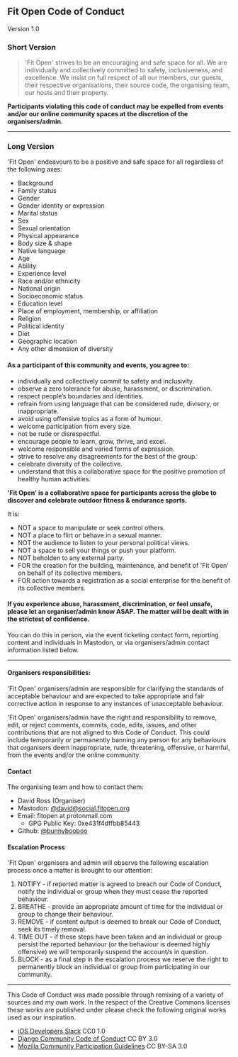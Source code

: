 ## Fit Open Code of Conduct
Version 1.0

### Short Version
> 'Fit Open' strives to be an encouraging and safe space for all. We are individually and collectively committed to safety, inclusiveness, and excellence. We insist on full respect of all our members, our guests, their respective organisations, their source code, the organising team, our hosts and their property.

**Participants violating this code of conduct may be expelled from events and/or our online community spaces at the discretion of the organisers/admin.**

----------------------
### Long Version
'Fit Open' endeavours to be a positive and safe space for all regardless of the following axes:

  * Background
  * Family status
  * Gender
  * Gender identity or expression
  * Marital status
  * Sex
  * Sexual orientation
  * Physical appearance
  * Body size & shape
  * Native language
  * Age
  * Ability
  * Experience level
  * Race and/or ethnicity
  * National origin
  * Socioeconomic status
  * Education level
  * Place of employment, membership, or affiliation
  * Religion
  * Political identity
  * Diet
  * Geographic location
  * Any other dimension of diversity

#### As a participant of this community and events, you agree to:
  * individually and collectively commit to safety and inclusivity.
  * observe a zero tolerance for abuse, harassment, or discrimination.
  * respect people’s boundaries and identities.
  * refrain from using language that can be considered rude, divisory, or inappropriate.
  * avoid using offensive topics as a form of humour.
  * welcome participation from every size.
  * not be rude or disrespectful.
  * encourage people to learn, grow, thrive, and excel.
  * welcome responsible and varied forms of expression.
  * strive to resolve any disagreements for the best of the group.
  * celebrate diversity of the collective.
  * understand that this a collaborative space for the positive promotion of healthy human activities.

**'Fit Open' is a collaborative space for participants across the globe to discover and celebrate outdoor fitness & endurance sports.**

It is:
* NOT a space to manipulate or seek control others.
* NOT a place to flirt or behave in a sexual manner.
* NOT the audience to listen to your personal political views.
* NOT a space to sell your things or push your platform.
* NOT beholden to any external party.
* FOR the creation for the building, maintenance, and benefit of 'Fit Open' on behalf of its collective members.
* FOR action towards a registration as a social enterprise for the benefit of its collective members.

#### If you experience abuse, harassment, discrimination, or feel unsafe, please let an organiser/admin know ASAP. The matter will be dealt with in the strictest of confidence.

You can do this in person, via the event ticketing contact form, reporting content and individuals in Mastodon, or via organisers/admin contact information listed below.

----------------
#### Organisers responsibilities:
'Fit Open' organisers/admin are responsible for clarifying the standards of acceptable behaviour and are expected to take appropriate and fair corrective action in response to any instances of unacceptable behaviour.

'Fit Open' organisers/admin have the right and responsibility to remove, edit, or reject comments, commits, code, edits, issues, and other contributions that are not aligned to this Code of Conduct. This could include temporarily or permanently banning any person for any behaviours that organisers deem inappropriate, rude, threatening, offensive, or harmful, from the events and/or the online community.

#### Contact
The organising team and how to contact them:

* David Ross (Organiser)
* Mastodon: [@david@social.fitopen.org](https://social.fitopen.org/@david)
* Email: fitopen at protonmail.com
  - GPG Public Key: 0xe431f4dffbb85443
* Github: [@bunnybooboo](https://github.com/bunnybooboo)

#### Escalation Process

'Fit Open' organisers and admin will observe the following escalation process once a matter is brought to our attention:
1. NOTIFY - if reported matter is agreed to breach our Code of Conduct, notify the individual or group when they must cease the reported behaviour.
2. BREATHE - provide an appropriate amount of time for the individual or group to change their behaviour.
3. REMOVE - if content output is deemed to break our Code of Conduct, seek its timely removal.
4. TIME OUT - if these steps have been taken and an individual or group persist the reported behaviour (or the behaviour is deemed highly offensive) we will temporarily suspend the account/s in question.
5. BLOCK - as a final step in the escalation process we reserve the right to permanently block an individual or group from participating in our community.

-----------
This Code of Conduct was made possible through remixing of a variety of sources and my own work. In the respect of the Creative Commons licenses these works are published under please check the following original works used as our inspiration.
* [iOS Developers Slack](https://github.com/iOS-Developers-Slack/Code-Of-Conduct) CC0 1.0
* [Django Community Code of Conduct](https://www.djangoproject.com/conduct/) CC BY 3.0
* [Mozilla Community Participation Guidelines](https://www.mozilla.org/en-US/about/governance/policies/participation/) CC BY-SA 3.0
